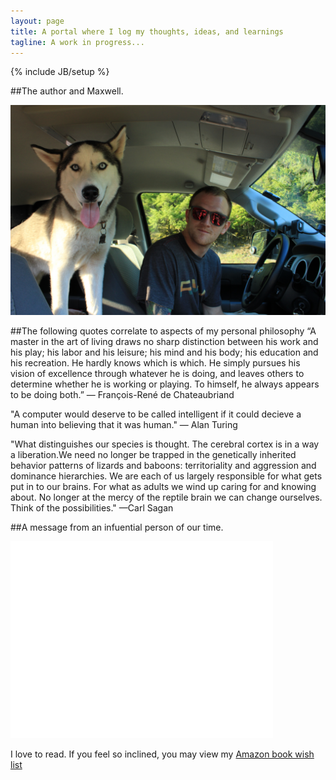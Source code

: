 ```yaml
---
layout: page
title: A portal where I log my thoughts, ideas, and learnings
tagline: A work in progress...
---
```

{% include JB/setup %}


##The author and Maxwell.

![Alt text](/assets/andrew_max_intruck.jpg "Author and Dog")

##The following quotes correlate to aspects of my personal philosophy 
“A master in the art of living draws no sharp distinction between his work and his play; 
his labor and his leisure; his mind and his body; his education and his recreation. He 
hardly knows which is which. He simply pursues his vision of excellence through whatever 
he is doing, and leaves others to determine whether he is working or playing. To himself, he always appears to be doing both.”
— François-René de Chateaubriand

"A computer would deserve to be called intelligent if it could decieve a human into believing that it was human."
— Alan Turing

"What distinguishes our species is thought. The cerebral cortex is in a way a liberation.We need no longer be trapped in the genetically inherited behavior patterns of lizards and baboons: territoriality and aggression and dominance hierarchies. We are each of us largely responsible for what gets put in to our brains. For what as adults we wind up caring for and knowing about. No longer at the mercy of the reptile brain we can change ourselves. Think of the possibilities."
—Carl Sagan

##A message from an infuential person of our time.
<iframe width="420" height="315" src="//www.youtube.com/embed/hLkC7ralR30" frameborder="0" allowfullscreen></iframe>

<!---
Here's my "posts list".

<ul class="posts">
  {% for post in site.posts %}
    <li><span>{{ post.date | date_to_string }}</span> &raquo; <a href="{{ BASE_PATH }}{{ post.url }}">{{ post.title }}</a></li>
  {% endfor %}
</ul>
-->
I love to read.  If you feel so inclined, you may view my [Amazon book wish list](http://amzn.com/w/1YFQZWFYWSMGA)
